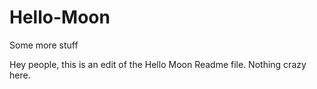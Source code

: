 # Hello-Moon
Some more stuff

Hey people, this is an edit of the Hello Moon Readme file.
Nothing crazy here. 
